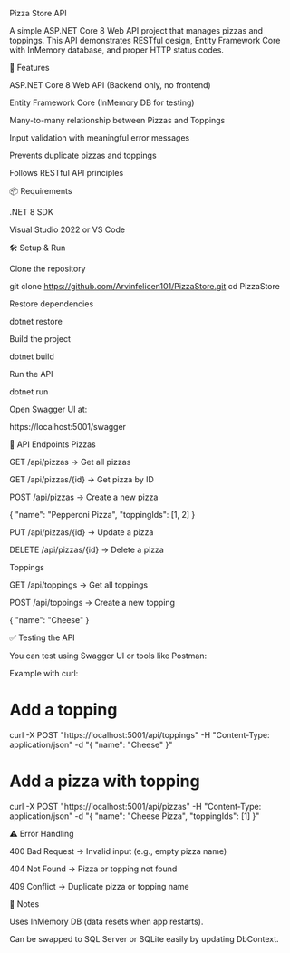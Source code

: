 Pizza Store API

A simple ASP.NET Core 8 Web API project that manages pizzas and toppings.
This API demonstrates RESTful design, Entity Framework Core with InMemory database, and proper HTTP status codes.

🚀 Features

ASP.NET Core 8 Web API (Backend only, no frontend)

Entity Framework Core (InMemory DB for testing)

Many-to-many relationship between Pizzas and Toppings

Input validation with meaningful error messages

Prevents duplicate pizzas and toppings

Follows RESTful API principles

📦 Requirements

.NET 8 SDK

Visual Studio 2022 or VS Code

🛠 Setup & Run

Clone the repository

git clone https://github.com/Arvinfelicen101/PizzaStore.git
cd PizzaStore


Restore dependencies

dotnet restore


Build the project

dotnet build


Run the API

dotnet run


Open Swagger UI at:

https://localhost:5001/swagger

📖 API Endpoints
Pizzas

GET /api/pizzas → Get all pizzas

GET /api/pizzas/{id} → Get pizza by ID

POST /api/pizzas → Create a new pizza

{
  "name": "Pepperoni Pizza",
  "toppingIds": [1, 2]
}


PUT /api/pizzas/{id} → Update a pizza

DELETE /api/pizzas/{id} → Delete a pizza

Toppings

GET /api/toppings → Get all toppings

POST /api/toppings → Create a new topping

{
  "name": "Cheese"
}

✅ Testing the API

You can test using Swagger UI or tools like Postman:

Example with curl:

# Add a topping
curl -X POST "https://localhost:5001/api/toppings" -H "Content-Type: application/json" -d "{ \"name\": \"Cheese\" }"

# Add a pizza with topping
curl -X POST "https://localhost:5001/api/pizzas" -H "Content-Type: application/json" -d "{ \"name\": \"Cheese Pizza\", \"toppingIds\": [1] }"

⚠️ Error Handling

400 Bad Request → Invalid input (e.g., empty pizza name)

404 Not Found → Pizza or topping not found

409 Conflict → Duplicate pizza or topping name

📝 Notes

Uses InMemory DB (data resets when app restarts).

Can be swapped to SQL Server or SQLite easily by updating DbContext.
